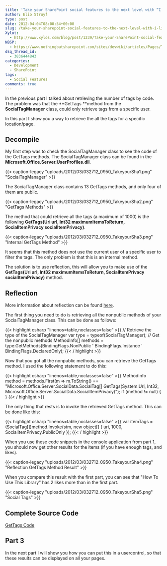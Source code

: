 ```yaml
---
title: 'Take your SharePoint social features to the next level with “I like it” and “Tags” counters: Part 2'
author: Elio Struyf
type: post
date: 2012-04-04T08:00:54+00:00
slug: /take-your-sharepoint-social-features-to-the-next-level-with-i-like-it-and-tags-counters-part-2/
Xylot:
  - http://www.xylos.com/blog/post/1239/Take-your-SharePoint-social-features-to-the-next-level-with-I-like-it-and-Tags-counters-Part-2/
NBSP:
  - https://www.nothingbutsharepoint.com/sites/devwiki/articles/Pages/Take-your-SharePoint-social-features-to-the-next-level-with-I-like-it-and-Tags-counters-Part-2.aspx
dsq_thread_id:
  - 3836444843
categories:
  - Development
  - SharePoint
tags:
  - Social Features
comments: true
---
```


In the previous part I talked about retrieving the number of tags by code. The problem was that the **GetTags **method from the **SocialTagManager** class, could only retrieve tags from a specific user.

In this part I show you a way to retrieve the all the tags for a specific location/page.

## Decompile

My first step was to check the SocialTagManager class to see the code of the GetTags methods. The SocialTagManager class can be found in the **Microsoft.Office.Server.UserProfiles.dll**.

{{< caption-legacy "uploads/2012/03/032712_0950_TakeyourSha1.png" "SocialTagManager" >}}

The SocialTagManager class contains 13 GetTags methods, and only four of them are public.

{{< caption-legacy "uploads/2012/03/032712_0950_TakeyourSha2.png" "GetTags Methods" >}}

The method that could retrieve all the tags (a maximum of 1000) is the following **GetTags(Uri url, Int32 maximumItemsToReturn, SocialItemPrivacy socialItemPrivacy)**.

{{< caption-legacy "uploads/2012/03/032712_0950_TakeyourSha3.png" "Internal GetTags Method" >}}

It seems that this method does not use the current user of a specific user to filter the tags. The only problem is that this is an internal method.

The solution is to use reflection, this will allow you to make use of the **GetTags(Uri url, Int32 maximumItemsToReturn, SocialItemPrivacy socialItemPrivacy)** method.

## Reflection

More information about reflection can be found [here](http://msdn.microsoft.com/en-us/library/4d848zkb.aspx).

The first thing you need to do is retrieving all the nonpublic methods of your SocialTagManager class. This can be done as follows:

{{< highlight csharp "linenos=table,noclasses=false" >}}
// Retrieve the type of the SocialTagManager
var type = typeof(SocialTagManager);
// Get the nonpublic methods
MethodInfo[] methods = type.GetMethods(BindingFlags.NonPublic ' BindingFlags.Instance ' BindingFlags.DeclaredOnly);
{{< / highlight >}}

Now that you got all the nonpublic methods, you can retrieve the GetTags method. I used the following statement to do this:

{{< highlight csharp "linenos=table,noclasses=false" >}}
MethodInfo method = methods.First(m => m.ToString() == "Microsoft.Office.Server.SocialData.SocialTag[] GetTags(System.Uri, Int32, Microsoft.Office.Server.SocialData.SocialItemPrivacy)");
if (method != null)
{
}
{{< / highlight >}}

The only thing that rests is to invoke the retrieved GetTags method. This can be done like this:

{{< highlight csharp "linenos=table,noclasses=false" >}}
var itemTags = (SocialTag[])method.Invoke(stm, new object[] { uri, 1000, SocialItemPrivacy.PublicOnly });
{{< / highlight >}}

When you use these code snippets in the console application from part 1, you should now get other results for the items (if you have enough tags, and likes).

{{< caption-legacy "uploads/2012/03/032712_0950_TakeyourSha4.png" "Reflection GetTags Method Result" >}}

When you compare this result with the first part, you can see that "How To Use This Library" has 2 likes more than in the first part.

{{< caption-legacy "uploads/2012/03/032712_0950_TakeyourSha5.png" "Social Tags" >}}

## Complete Source Code

[GetTags Code](uploads/2012/03/GetTagsReflection.txt)

## Part 3

In the next part I will show you how you can put this in a usercontrol, so that these results can be displayed on all your pages.